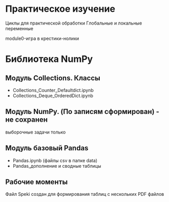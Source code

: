# Практическое изучение
Циклы для практической обработки
Глобальные и локальные переменные

module0-игра в крестики-нолики
# Библиотека NumPy
## Модуль Collections. Классы
 - Collections_Counter_Defaultdict.ipynb
 - Collections_Deque_OrderedDict.ipynb   
## Модуль NumPy. (По записям сформирован) - не сохранен
выборочные задачи только
## Модуль базовый Pandas
  - Pandas.ipynb (файлы csv в папке data)
  - Pandas_дополнение и сводные таблицы


## Рабочие моменты
Файл Speki создан для формирования таблиц с нескольких PDF файлов
